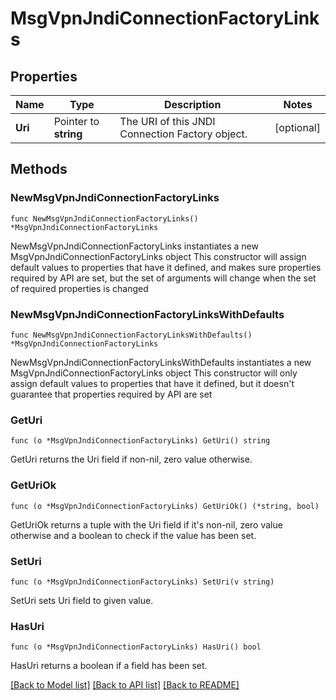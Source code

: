 # MsgVpnJndiConnectionFactoryLinks

## Properties

Name | Type | Description | Notes
------------ | ------------- | ------------- | -------------
**Uri** | Pointer to **string** | The URI of this JNDI Connection Factory object. | [optional] 

## Methods

### NewMsgVpnJndiConnectionFactoryLinks

`func NewMsgVpnJndiConnectionFactoryLinks() *MsgVpnJndiConnectionFactoryLinks`

NewMsgVpnJndiConnectionFactoryLinks instantiates a new MsgVpnJndiConnectionFactoryLinks object
This constructor will assign default values to properties that have it defined,
and makes sure properties required by API are set, but the set of arguments
will change when the set of required properties is changed

### NewMsgVpnJndiConnectionFactoryLinksWithDefaults

`func NewMsgVpnJndiConnectionFactoryLinksWithDefaults() *MsgVpnJndiConnectionFactoryLinks`

NewMsgVpnJndiConnectionFactoryLinksWithDefaults instantiates a new MsgVpnJndiConnectionFactoryLinks object
This constructor will only assign default values to properties that have it defined,
but it doesn't guarantee that properties required by API are set

### GetUri

`func (o *MsgVpnJndiConnectionFactoryLinks) GetUri() string`

GetUri returns the Uri field if non-nil, zero value otherwise.

### GetUriOk

`func (o *MsgVpnJndiConnectionFactoryLinks) GetUriOk() (*string, bool)`

GetUriOk returns a tuple with the Uri field if it's non-nil, zero value otherwise
and a boolean to check if the value has been set.

### SetUri

`func (o *MsgVpnJndiConnectionFactoryLinks) SetUri(v string)`

SetUri sets Uri field to given value.

### HasUri

`func (o *MsgVpnJndiConnectionFactoryLinks) HasUri() bool`

HasUri returns a boolean if a field has been set.


[[Back to Model list]](../README.md#documentation-for-models) [[Back to API list]](../README.md#documentation-for-api-endpoints) [[Back to README]](../README.md)


